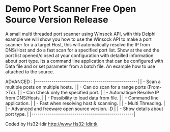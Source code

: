 # Demo Port Scanner Free Open Source Version Release

A small multi threaded port scanner using Winsock API, with this Delphi example we will show you how to use the Winsock API to make a port scanner for a a target Host, this will automatically resolve the IP from DNS/Host and do a fast scan for a specified port list. Show at the end the port list opened/closed at your configuration with detailled information about port type.
Its a command line application that can be configured with Data file and or set parameter from a batch file. An example how to use attached to the source.

 ADVANCED :
 |--------------------------------------------------|
 | - Scan a multiple posts on multiple hosts.       |
 | - Can do scan for a range ports (From->To).      |
 | - Can Check only the specified port.             |
 | - Automatique Resolve IP from DNS/Hosts.         |
 | - Possibility to load data from file.            |
 | - Command line application.                      |
 | - Fast when resolving host & scanning.           |
 | - Multi Threading.                               |
 | - Advanced and freeware open source version. :D  |
 | - Show details about port type.                  |
 |--------------------------------------------------|

  Coded by Hs32-Idir
     http://www.Hs32-Idir.tk
